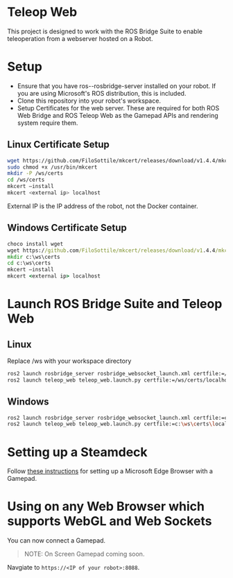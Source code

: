 # Teleop Web
This project is designed to work with the ROS Bridge Suite to enable teleoperation from a webserver hosted on a Robot. 

# Setup

* Ensure that you have ros-<distro>-rosbridge-server installed on your robot. If you are using Microsoft's ROS distribution, this is included.
* Clone this repository into your robot's workspace.
* Setup Certificates for the web server. These are required for both ROS Web Bridge and ROS Teleop Web as the Gamepad APIs and rendering system require them.

## Linux Certificate Setup

``` bash
wget https://github.com/FiloSottile/mkcert/releases/download/v1.4.4/mkcert-v1.4.4-linux-arm64 -O /usr/bin/mkcert
sudo chmod +x /usr/bin/mkcert
mkdir -P /ws/certs
cd /ws/certs
mkcert –install
mkcert <external ip> localhost
```

External IP is the IP address of the robot, not the Docker container.

## Windows Certificate Setup

``` cmd
choco install wget
wget https://github.com/FiloSottile/mkcert/releases/download/v1.4.4/mkcert-v1.4.4-windows-amd64.exe -O %USERPROFILE%\mkcert.exe
mkdir c:\ws\certs
cd c:\ws\certs
mkcert –install
mkcert <external ip> localhost
```

# Launch ROS Bridge Suite and Teleop Web

## Linux
Replace /ws with your workspace directory
``` bash
ros2 launch rosbridge_server rosbridge_websocket_launch.xml certfile:=/ws/certs/localhost+1.pem keyfile:=/ws/certs/localhost+1-key.pem ssl:=true
ros2 launch teleop_web teleop_web.launch.py certfile:=/ws/certs/localhost+1.pem keyfile:=/ws/certs/localhost+1-key.pem
```
## Windows
``` bash
ros2 launch rosbridge_server rosbridge_websocket_launch.xml certfile:=c:\ws\certs\localhost+1.pem keyfile:=c:\ws\certs\localhost+1-key.pem ssl:=true
ros2 launch teleop_web teleop_web.launch.py certfile:=c:\ws\certs\localhost+1.pem keyfile:=c:\ws\certs\localhost+1-key.pem
```

# Setting up a Steamdeck
Follow [these instructions](https://support.microsoft.com/en-us/topic/xbox-cloud-gaming-in-microsoft-edge-with-steam-deck-43dd011b-0ce8-4810-8302-965be6d53296) for setting up a Microsoft Edge Browser with a Gamepad.

# Using on any Web Browser which supports WebGL and Web Sockets
You can now connect a Gamepad.
> NOTE: On Screen Gamepad coming soon.

Navgiate to `https://<IP of your robot>:8088`.


